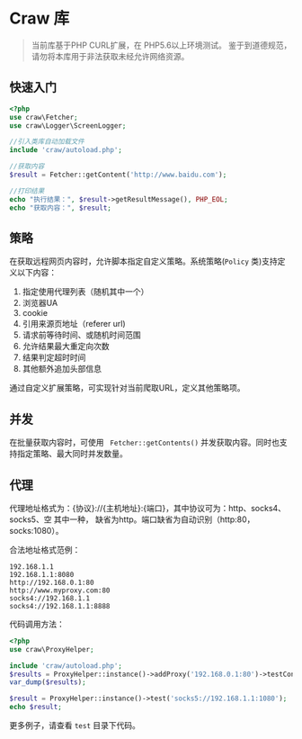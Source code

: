 # Craw 库
> 当前库基于PHP CURL扩展，在 PHP5.6以上环境测试。
> 鉴于到道德规范，请勿将本库用于非法获取未经允许网络资源。

## 快速入门

```php
<?php    
use craw\Fetcher;
use craw\Logger\ScreenLogger;

//引入类库自动加载文件
include 'craw/autoload.php';

//获取内容
$result = Fetcher::getContent('http://www.baidu.com');

//打印结果
echo "执行结果：", $result->getResultMessage(), PHP_EOL;
echo "获取内容：", $result;
```

## 策略

在获取远程网页内容时，允许脚本指定自定义策略。系统策略(`Policy` 类)支持定义以下内容：

1. 指定使用代理列表（随机其中一个）
2. 浏览器UA
3. cookie
4. 引用来源页地址（referer url)
5. 请求前等待时间、或随机时间范围
6. 允许结果最大重定向次数
7. 结果判定超时时间
8. 其他额外追加头部信息

通过自定义扩展策略，可实现针对当前爬取URL，定义其他策略项。

## 并发

在批量获取内容时，可使用 ``` Fetcher::getContents()``` 并发获取内容。同时也支持指定策略、最大同时并发数量。

## 代理

代理地址格式为：{协议}://{主机地址}:{端口}，其中协议可为：http、socks4、socks5、空 其中一种，
缺省为http。端口缺省为自动识别（http:80，socks:1080）。

合法地址格式范例：

```
192.168.1.1
192.168.1.1:8080
http://192.168.0.1:80
http://www.myproxy.com:80
socks4://192.168.1.1
socks4://192.168.1.1:8888
```

代码调用方法：

```php
<?php
use craw\ProxyHelper;

include 'craw/autoload.php';
$results = ProxyHelper::instance()->addProxy('192.168.0.1:80')->testConcurrent();
var_dump($results);

$result = ProxyHelper::instance()->test('socks5://192.168.1.1:1080');
echo $result;

```

更多例子，请查看 ``test`` 目录下代码。

